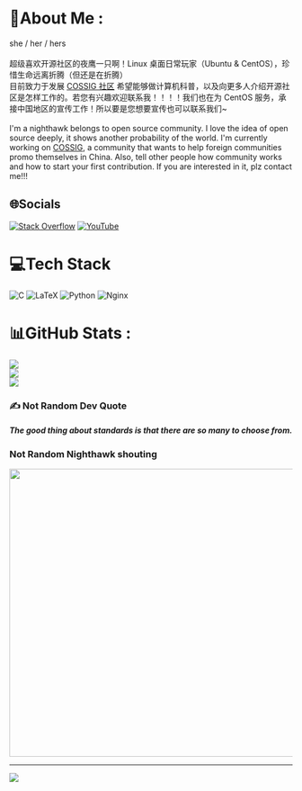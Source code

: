 # 💫About Me :
she / her / hers<br><br>超级喜欢开源社区的夜鹰一只啊！Linux 桌面日常玩家（Ubuntu & CentOS），珍惜生命远离折腾（但还是在折腾）<br> 目前致力于发展 [COSSIG 社区](https://www.cossig.org/) 希望能够做计算机科普，以及向更多人介绍开源社区是怎样工作的。若您有兴趣欢迎联系我！！！！我们也在为 CentOS 服务，承接中国地区的宣传工作！所以要是您想要宣传也可以联系我们~ <br><br> I'm a nighthawk belongs to open source community. I love the idea of open source deeply, it shows another probability of the world. I'm currently working on  [COSSIG](https://www.cossig.org/), a community that wants to help foreign communities promo themselves in China. Also, tell other people how community works and how to start your first contribution. If you are interested in it, plz contact me!!!  
  

## 🌐Socials
[![Stack Overflow](https://img.shields.io/badge/-Stackoverflow-FE7A16?logo=stack-overflow&logoColor=white)](https://stackoverflow.com/users/acyanbird) [![YouTube](https://img.shields.io/badge/YouTube-%23FF0000.svg?logo=YouTube&logoColor=white)](https://youtube.com/c/UC5NRm2gP5_5q5kOoYmR5EjQ) 

# 💻Tech Stack
![C](https://img.shields.io/badge/c-%2300599C.svg?style=plastic&logo=c&logoColor=white) ![LaTeX](https://img.shields.io/badge/latex-%23008080.svg?style=plastic&logo=latex&logoColor=white) ![Python](https://img.shields.io/badge/python-3670A0?style=plastic&logo=python&logoColor=ffdd54) ![Nginx](https://img.shields.io/badge/nginx-%23009639.svg?style=plastic&logo=nginx&logoColor=white)
# 📊GitHub Stats :
![](https://github-readme-stats.vercel.app/api?username=acyanbird&theme=midnight-purple&hide_border=true&include_all_commits=true&count_private=false)<br/>
![](https://github-readme-streak-stats.herokuapp.com/?user=acyanbird&theme=midnight-purple&hide_border=true)<br/>
![](https://github-readme-stats.vercel.app/api/top-langs/?username=acyanbird&theme=midnight-purple&hide_border=true&include_all_commits=true&count_private=false&layout=compact)

### ✍️ Not Random Dev Quote
##### The good thing about standards is that there are so many to choose from. <br>
### Not Random Nighthawk shouting
<img src="https://random-memer.herokuapp.com/" width="512px"/>

---
[![](https://visitcount.itsvg.in/api?id=acyanbird&icon=0&color=0)](https://visitcount.itsvg.in)
